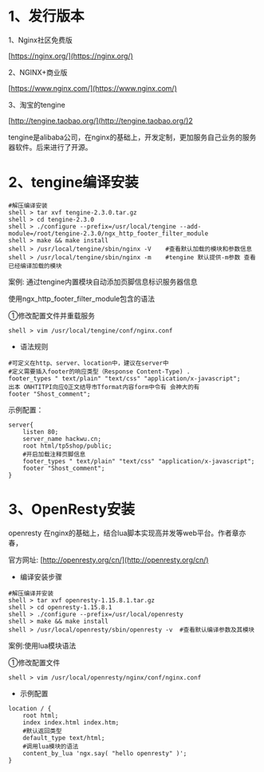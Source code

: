 # 1、发行版本

1、Nginx社区免费版

[https://nginx.org/](https://nginx.org/)

2、NGINX+商业版

[https://www.nginx.com/](https://www.nginx.com/)

3、淘宝的tengine

[http://tengine.taobao.org/](http://tengine.taobao.org/)2

tengine是alibaba公司，在nginx的基础上，开发定制，更加服务自己业务的服务器软件。后来进行了开源。

# 2、tengine编译安装

```
#解压编译安装
shell > tar xvf tengine-2.3.0.tar.gz
shell > cd tengine-2.3.0
shell > ./configure --prefix=/usr/local/tengine --add-module=/root/tengine-2.3.0/ngx_http_footer_filter_module
shell > make && make install
shell > /usr/local/tengine/sbin/nginx -V    #查看默认加载的模块和参数信息
shell > /usr/local/tengine/sbin/nginx -m    #tengine 默认提供-m参数 查看已经编译加载的模块
```

案例: 通过tengine内置模块自动添加页脚信息标识服务器信息

使用ngx_http_footer_filter_module包含的语法

①修改配置文件并重载服务

```
shell > vim /usr/local/tengine/conf/nginx.conf
```

- 语法规则

```
#可定义在http、server、location中，建议在server中
#定义需要插入footer的响应类型（Response Content-Type) .
footer_types " text/plain" "text/css" "application/x-javascript";
出本 ONHTITPI向应Q正文结导市Tformat内容form中令有 会神大的有
footer "Shost_comment";
```

示例配置：

```
server{
    listen 80;
    server_name hackwu.cn;
    root html/tp5shop/public;
    #开启加载注释页脚信息
    footer_types " text/plain" "text/css" "application/x-javascript";
    footer "Shost_comment";
}
```

# 3、OpenResty安装

openresty 在nginx的基础上，结合lua脚本实现高并发等web平台。作者章亦春，

官方网址: [http://openresty.org/cn/](http://openresty.org/cn/)

- 编译安装步骤

```
#解压编译并安装
shell > tar xvf openresty-1.15.8.1.tar.gz
shell > cd openresty-1.15.8.1
shell > ./configure --prefix=/usr/local/openresty
shell > make && make install
shell > /usr/local/openresty/sbin/openresty -v  #查看默认编译参数及其模块
```

案例:使用lua模块语法

①修改配置文件

```
shell > vim /usr/local/openresty/nginx/conf/nginx.conf
```

- 示例配置

```
location / {
    root html;
    index index.html index.htm;
    #默认返回类型
    default_type text/html;
    #调用lua模块的语法
    content_by_lua 'ngx.say( "hello openresty" )';
}
```